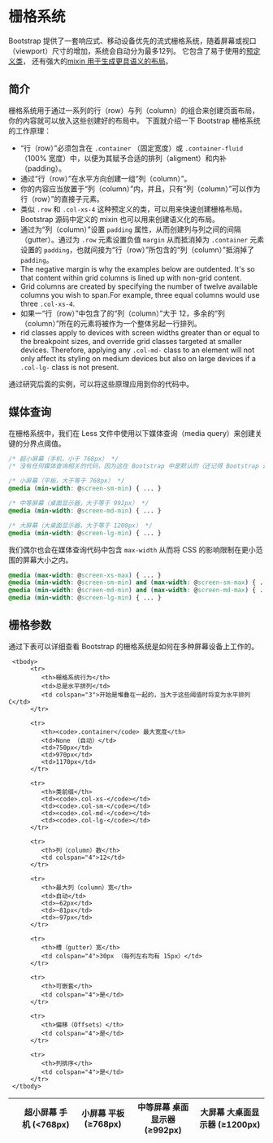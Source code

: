 # 栅格系统

Bootstrap 提供了一套响应式、移动设备优先的流式栅格系统，随着屏幕或视口（viewport）尺寸的增加，系统会自动分为最多12列。
它包含了易于使用的[预定义类](http://v3.bootcss.com/css/#grid-example-basic)，
还有强大的[mixin 用于生成更具语义的布局](http://v3.bootcss.com/css/#grid-less)。

## 简介

栅格系统用于通过一系列的行（row）与列（column）的组合来创建页面布局，你的内容就可以放入这些创建好的布局中。
下面就介绍一下 Bootstrap 栅格系统的工作原理：

*   “行（row）”必须包含在 `.container` （固定宽度）或 `.container-fluid` （100% 宽度）中，以便为其赋予合适的排列（aligment）和内补（padding）。
*   通过“行（row）”在水平方向创建一组“列（column）”。
*   你的内容应当放置于“列（column）”内，并且，只有“列（column）”可以作为行（row）”的直接子元素。
*   类似 `.row` 和 `.col-xs-4` 这种预定义的类，可以用来快速创建栅格布局。Bootstrap 源码中定义的 mixin 也可以用来创建语义化的布局。
*   通过为“列（column）”设置 `padding` 属性，从而创建列与列之间的间隔（gutter）。通过为 `.row` 元素设置负值 `margin` 从而抵消掉为 `.container` 元素设置的 `padding`，也就间接为“行（row）”所包含的“列（column）”抵消掉了`padding`。
*   The negative margin is why the examples below are outdented. It's so that content within grid columns is lined up with non-grid content.
*   Grid columns are created by specifying the number of twelve available columns you wish to span.For example, three equal columns would use three `.col-xs-4`.
*   如果一“行（row）”中包含了的“列（column）”大于 12，多余的“列（column）”所在的元素将被作为一个整体另起一行排列。
*   rid classes apply to devices with screen widths greater than or equal to the breakpoint sizes, and override grid classes targeted at smaller devices. Therefore, applying any `.col-md-` class to an element will not only affect its styling on medium devices but also on large devices if a `.col-lg-` class is not present.

通过研究后面的实例，可以将这些原理应用到你的代码中。

## 媒体查询

在栅格系统中，我们在 Less 文件中使用以下媒体查询（media query）来创建关键的分界点阈值。

```css
/* 超小屏幕（手机，小于 768px） */
/* 没有任何媒体查询相关的代码，因为这在 Bootstrap 中是默认的（还记得 Bootstrap 是移动设备优先的吗？） */

/* 小屏幕（平板，大于等于 768px） */
@media (min-width: @screen-sm-min) { ... }

/* 中等屏幕（桌面显示器，大于等于 992px） */
@media (min-width: @screen-md-min) { ... }

/* 大屏幕（大桌面显示器，大于等于 1200px） */
@media (min-width: @screen-lg-min) { ... }
```

我们偶尔也会在媒体查询代码中包含 `max-width` 从而将 CSS 的影响限制在更小范围的屏幕大小之内。

```css
@media (max-width: @screen-xs-max) { ... }
@media (min-width: @screen-sm-min) and (max-width: @screen-sm-max) { ... }
@media (min-width: @screen-md-min) and (max-width: @screen-md-max) { ... }
@media (min-width: @screen-lg-min) { ... }
```

## 栅格参数

通过下表可以详细查看 Bootstrap 的栅格系统是如何在多种屏幕设备上工作的。

<div class="table-responsive">
  <table class="table table-bordered table-striped">
     <thead>
          <tr>
             <th></th>
             <th>超小屏幕 手机 (&lt;768px) </th>
             <th>小屏幕 平板 (≥768px) </th>
             <th>中等屏幕 桌面显示器 (≥992px) </th>
             <th>大屏幕 大桌面显示器 (≥1200px) </th>
          </tr>
     </thead>

     <tbody>
          <tr>
             <th>栅格系统行为</th>
             <td>总是水平排列</td>
             <td colspan="3">开始是堆叠在一起的，当大于这些阈值时将变为水平排列C</td>
          </tr>

          <tr>
             <th><code>.container</code> 最大宽度</th>
             <td>None （自动）</td>
             <td>750px</td>
             <td>970px</td>
             <td>1170px</td>
          </tr>

          <tr>
             <th>类前缀</th>
             <td><code>.col-xs-</code></td>
             <td><code>.col-sm-</code></td>
             <td><code>.col-md-</code></td>
             <td><code>.col-lg-</code></td>
          </tr>

          <tr>
             <th>列（column）数</th>
             <td colspan="4">12</td>
          </tr>

          <tr>
             <th>最大列（column）宽</th>
             <td>自动</td>
             <td>~62px</td>
             <td>~81px</td>
             <td>~97px</td>
          </tr>

          <tr>
             <th>槽（gutter）宽</th>
             <td colspan="4">30px （每列左右均有 15px）</td>
          </tr>

          <tr>
             <th>可嵌套</th>
             <td colspan="4">是</td>
          </tr>

          <tr>
             <th>偏移（Offsets）</th>
             <td colspan="4">是</td>
          </tr>

          <tr>
             <th>列排序</th>
             <td colspan="4">是</td>
          </tr>
     </tbody>
  </table>
</div>

